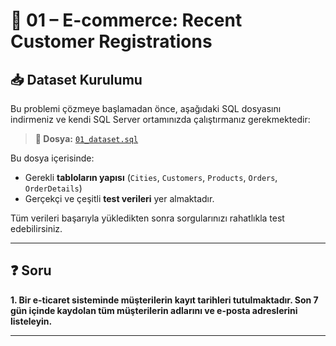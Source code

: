 # 🛒 01 – E-commerce: Recent Customer Registrations

## 📥 Dataset Kurulumu

Bu problemi çözmeye başlamadan önce, aşağıdaki SQL dosyasını indirmeniz ve kendi SQL Server ortamınızda çalıştırmanız gerekmektedir:

> **🎯 Dosya:** [`01_dataset.sql`](./01_dataset.sql)

Bu dosya içerisinde:
- Gerekli **tabloların yapısı** (`Cities`, `Customers`, `Products`, `Orders`, `OrderDetails`)
- Gerçekçi ve çeşitli **test verileri**
yer almaktadır.

Tüm verileri başarıyla yükledikten sonra sorgularınızı rahatlıkla test edebilirsiniz.

---

## ❓ Soru

**1. Bir e-ticaret sisteminde müşterilerin kayıt tarihleri tutulmaktadır. Son 7 gün içinde kaydolan tüm müşterilerin adlarını ve e-posta adreslerini listeleyin.**

---

<!-- Buradan sonrasını sen yazacaksın -->


